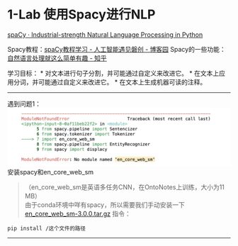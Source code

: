 # 1-Lab 使用Spacy进行NLP
[spaCy · Industrial-strength Natural Language Processing in Python](https://spacy.io)

Spacy教程：[spaCy教程学习 - 人工智能遇见磐创 - 博客园](https://www.cnblogs.com/panchuangai/p/13695902.html)
Spacy的一些功能：[自然语言处理就这么简单有趣 - 知乎](https://zhuanlan.zhihu.com/p/63110761)

学习目标：
	* 对文本进行句子分割，并可能通过自定义来改进它。
	* 在文本上应用分词，并可能通过自定义来改进它。
	* 在文本上生成机器可读的注释。


- - - -
遇到问题1：
![](1-Lab%20%E4%BD%BF%E7%94%A8Spacy%E8%BF%9B%E8%A1%8CNLP/221612879339_.pic_hd.jpg)
安装spacy和en_core_web_sm
> （en_core_web_sm是英语多任务CNN，在OntoNotes上训练，大小为11 MB）  
由于conda环境中咩有spacy，所以需要我们手动安装一下
<a href='en_core_web_sm-3.0.0.tar.gz'>en_core_web_sm-3.0.0.tar.gz</a>
指令：
```
pip install /这个文件的路径
```

- - - -
